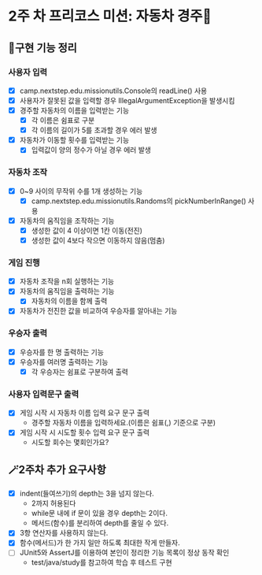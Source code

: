 # 2주 차 프리코스 미션: 자동차 경주🚗

## 📄구현 기능 정리

### 사용자 입력

- [x] camp.nextstep.edu.missionutils.Console의 readLine() 사용
- [x] 사용자가 잘못된 값을 입력할 경우 IllegalArgumentException을 발생시킴
- [x] 경주할 자동차의 이름을 입력받는 기능
    - [x] 각 이름은 쉼표로 구분
    - [x] 각 이름의 길이가 5를 초과할 경우 에러 발생
- [x] 자동차가 이동할 횟수를 입력받는 기능
    - [x] 입력값이 양의 정수가 아닐 경우 에러 발생

### 자동차 조작

- [x] 0~9 사이의 무작위 수를 1개 생성하는 기능
    - [x] camp.nextstep.edu.missionutils.Randoms의 pickNumberInRange() 사용
- [x] 자동차의 움직임을 조작하는 기능
    - [x] 생성한 값이 4 이상이면 1칸 이동(전진)
    - [x] 생성한 값이 4보다 작으면 이동하지 않음(멈춤)

### 게임 진행

- [x] 자동차 조작을 n회 실행하는 기능
- [x] 자동차의 움직임을 출력하는 기능
    - [x] 자동차의 이름을 함께 출력
- [x] 자동차가 전진한 값을 비교하여 우승자를 알아내는 기능

### 우승자 출력

- [x] 우승자를 한 명 출력하는 기능
- [x] 우승자를 여러명 출력하는 기능
    - [x] 각 우승자는 쉼표로 구분하여 출력

### 사용자 입력문구 출력

- [x] 게임 시작 시 자동차 이름 입력 요구 문구 출력
    - 경주할 자동차 이름을 입력하세요.(이름은 쉼표(,) 기준으로 구분)
- [x] 게임 시작 시 시도할 횟수 입력 요구 문구 출력
    - 시도할 회수는 몇회인가요?

## 🪄2주차 추가 요구사항

-[x] indent(들여쓰기)의 depth는 3을 넘지 않는다.
    - 2까지 허용된다
    - while문 내에 if 문이 있을 경우 depth는 2이다.
    - 메서드(함수)를 분리하여 depth를 줄일 수 있다.
- [x] 3항 연산자를 사용하지 않는다.
- [x] 함수(메서드)가 한 가지 일만 하도록 최대한 작게 만들자.
- [ ] JUnit5와 AssertJ를 이용하여 본인이 정리한 기능 목록이 정상 동작 확인
    - test/java/study를 참고하여 학습 후 테스트 구현